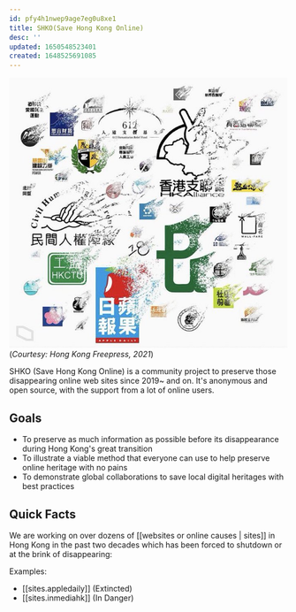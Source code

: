 ```yaml
---
id: pfy4h1nwep9age7eg0u8xe1
title: SHKO(Save Hong Kong Online)
desc: ''
updated: 1650548523401
created: 1648525691085
---
```


[![Great Extinction](./assets/extinctions.jpeg)](https://hongkongfp.com/2021/11/28/explainer-over-50-groups-gone-in-11-months-how-hong-kongs-pro-democracy-forces-crumbled/) (_Courtesy: Hong Kong Freepress, 2021_)

SHKO (Save Hong Kong Online) is a community project to preserve those disappearing online web sites since 2019~ and on. It's anonymous and open source, with the support from a lot of online users. 


## Goals
- To preserve as much information as possible before its disappearance during Hong Kong's great transition
- To illustrate a viable method that everyone can use to help preserve online heritage with no pains
- To demonstrate global collaborations to save local digital heritages with best practices


## Quick Facts

We are working on over dozens of [[websites or online causes | sites]] in Hong Kong in the past two decades which has been forced to shutdown or at the brink of disappearing:

Examples:
- [[sites.appledaily]] (Extincted)
- [[sites.inmediahk]] (In Danger)




